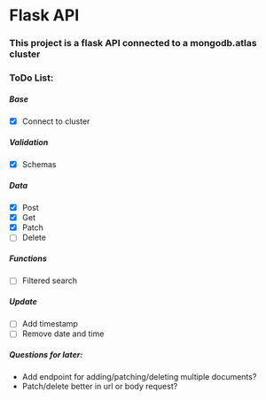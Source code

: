 # Flask API
### This project is a flask API connected to a mongodb.atlas cluster

### ToDo List:

##### Base
- [x] Connect to cluster

##### Validation
- [x] Schemas

##### Data
- [x] Post
- [x] Get
- [x] Patch
- [ ] Delete

##### Functions
- [ ] Filtered search

##### Update
- [ ] Add timestamp
- [ ] Remove date and time

##### Questions for later:
- Add endpoint for adding/patching/deleting multiple documents?
- Patch/delete better in url or body request?